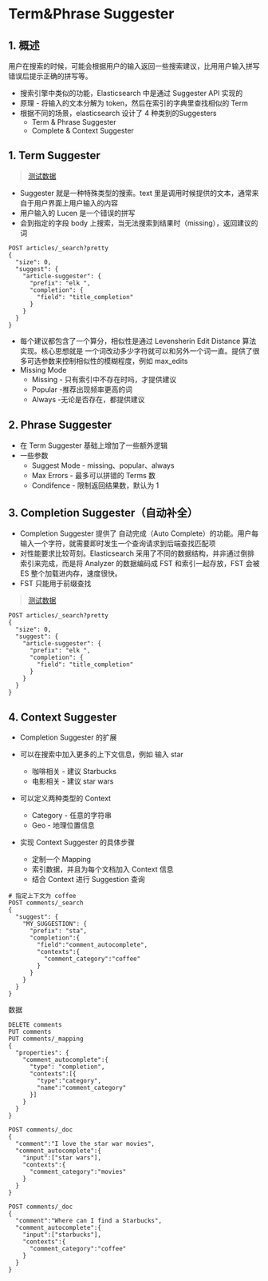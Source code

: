# Term&Phrase Suggester

## 1. 概述

用户在搜索的时候，可能会根据用户的输入返回一些搜索建议，比用用户输入拼写错误后提示正确的拼写等。

* 搜索引擎中类似的功能，Elasticsearch 中是通过 Suggester API 实现的
* 原理 - 将输入的文本分解为 token，然后在索引的字典里查找相似的 Term
* 根据不同的场景，elasticsearch 设计了 4 种类别的Suggesters
  * Term & Phrase Suggester
  * Complete & Context Suggester

## 1. Term Suggester

> [测试数据](https://github.com/geektime-geekbang/geektime-ELK/blob/master/part-2/4.11-Term%26PhraseSuggester/README.md)

* Suggester 就是一种特殊类型的搜索。text 里是调用时候提供的文本，通常来自于用户界面上用户输入的内容
* 用户输入的 Lucen 是一个错误的拼写
* 会到指定的字段 body 上搜索，当无法搜索到结果时（missing），返回建议的词



```shell
POST articles/_search?pretty
{
  "size": 0,
  "suggest": {
    "article-suggester": {
      "prefix": "elk ",
      "completion": {
        "field": "title_completion"
      }
    }
  }
}
```

* 每个建议都包含了一个算分，相似性是通过 Levensherin Edit Distance 算法实现。核心思想就是 一个词改动多少字符就可以和另外一个词一直。提供了很多可选参数来控制相似性的模糊程度，例如 max_edits
* Missing Mode
  * Missing - 只有索引中不存在时吗，才提供建议
  * Popular -推荐出现频率更高的词
  * Always -无论是否存在，都提供建议



## 2. Phrase Suggester

* 在 Term Suggester 基础上增加了一些额外逻辑
* 一些参数
  * Suggest Mode - missing、popular、always
  * Max Errors - 最多可以拼错的 Terms 数
  * Condifence - 限制返回结果数，默认为 1



## 3. Completion Suggester（自动补全）

*  Completion Suggester 提供了 自动完成（Auto Complete）的功能。用户每输入一个字符，就需要即时发生一个查询请求到后端查找匹配项
* 对性能要求比较苛刻。Elasticsearch 采用了不同的数据结构，并非通过倒排索引来完成，而是将 Analyzer 的数据编码成 FST 和索引一起存放，FST 会被 ES 整个加载进内存，速度很快。
* FST 只能用于前缀查找

> [测试数据]([https://github.com/geektime-geekbang/geektime-ELK/blob/master/part-2/4.12-%E8%87%AA%E5%8A%A8%E8%A1%A5%E5%85%A8%E4%B8%8E%E5%9F%BA%E4%BA%8E%E4%B8%8A%E4%B8%8B%E6%96%87%E7%9A%84%E6%8F%90%E7%A4%BA/README.md](https://github.com/geektime-geekbang/geektime-ELK/blob/master/part-2/4.12-自动补全与基于上下文的提示/README.md))

```shell
POST articles/_search?pretty
{
  "size": 0,
  "suggest": {
    "article-suggester": {
      "prefix": "elk ",
      "completion": {
        "field": "title_completion"
      }
    }
  }
}
```



## 4. Context Suggester

* Completion Suggester 的扩展
* 可以在搜索中加入更多的上下文信息，例如 输入 star
  * 咖啡相关 - 建议 Starbucks
  * 电影相关 - 建议 star wars



* 可以定义两种类型的 Context
  * Category - 任意的字符串
  * Geo - 地理位置信息
* 实现 Context Suggester 的具体步骤
  * 定制一个 Mapping
  * 索引数据，并且为每个文档加入 Context 信息
  * 结合 Context 进行 Suggestion 查询



```shell
# 指定上下文为 coffee
POST comments/_search
{
  "suggest": {
    "MY_SUGGESTION": {
      "prefix": "sta",
      "completion":{
        "field":"comment_autocomplete",
        "contexts":{
          "comment_category":"coffee"
        }
      }
    }
  }
}
```



数据

```shell
DELETE comments
PUT comments
PUT comments/_mapping
{
  "properties": {
    "comment_autocomplete":{
      "type": "completion",
      "contexts":[{
        "type":"category",
        "name":"comment_category"
      }]
    }
  }
}

POST comments/_doc
{
  "comment":"I love the star war movies",
  "comment_autocomplete":{
    "input":["star wars"],
    "contexts":{
      "comment_category":"movies"
    }
  }
}

POST comments/_doc
{
  "comment":"Where can I find a Starbucks",
  "comment_autocomplete":{
    "input":["starbucks"],
    "contexts":{
      "comment_category":"coffee"
    }
  }
}

```

